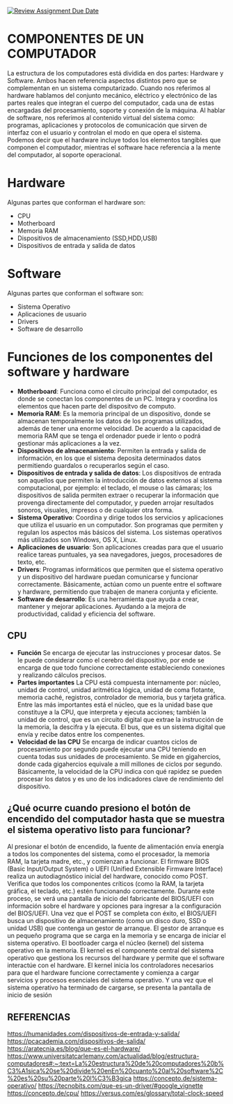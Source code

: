 [![Review Assignment Due Date](https://classroom.github.com/assets/deadline-readme-button-22041afd0340ce965d47ae6ef1cefeee28c7c493a6346c4f15d667ab976d596c.svg)](https://classroom.github.com/a/sTWg933Z)

# COMPONENTES DE UN COMPUTADOR
La estructura de los computadores está dividida en dos partes: Hardware y Software. 
Ambos hacen referencia aspectos distintos pero que se complementan en un sistema computarizado.
Cuando nos referimos al hardware hablamos del conjunto mecánico, eléctrico y electrónico de las partes reales que integran el cuerpo del computador, cada una de estas encargadas del procesamiento, soporte y conexión de la máquina. 
Al hablar de software, nos referimos al contenido virtual del sistema como: programas, aplicaciones y protocolos de comunicación que sirven de interfaz con el usuario y controlan el modo en que opera el sistema. 
Podemos decir que el hardware incluye todos los elementos tangibles que componen el computador, mientras el software hace referencia a la mente del computador, al soporte operacional. 

# Hardware
Algunas partes que conforman el hardware son: 
- CPU
- Motherboard 
- Memoria RAM
- Dispositivos de almacenamiento (SSD,HDD,USB)
- Dispositivos de entrada y salida de datos 

# Software
Algunas partes que conforman el software son:
- Sistema Operativo 
- Aplicaciones de usuario 
- Drivers
- Software de desarrollo


# Funciones de los componentes del software y hardware 

- __Motherboard__: Funciona como el circuito principal del computador, es donde se conectan los componentes de un PC. Integra y coordina los elementos que hacen parte del dispositvo de computo.
- __Memoria RAM__: Es la memoria principal de un dispositivo, donde se almacenan temporalmente los datos de los programas utilizados, además de tener una enorme velocidad. De acuerdo a la capacidad de memoria RAM que se tenga el ordenador puede ir lento o podrá gestionar más aplicaciones a la vez.
- __Dispositivos de almacenamiento__: Permiten la entrada y salida de información, en los que el sistema deposita determinados datos permitiendo guardalos o recuperarlos según el caso.
- __Dispositivos de entrada y salida de datos__: Los dispositivos de entrada son aquellos que permiten la introducción de datos externos al sistema computacional, por ejemplo: el teclado, el mouse o las cámaras; los dispositivos de salida permiten extraer o recuperar la información que provenga directamente del computador, y pueden arrojar resultados sonoros, visuales, impresos o de cualquier otra forma. 
- __Sistema Operativo__: Coordina y dirige todos los servicios y aplicaciones que utiliza el usuario en un computador. Son programas que permiten y regulan los aspectos más básicos del sistema. Los sistemas operativos más utilizados son Windows, OS X, Linux.
- __Aplicaciones de usuario__: Son aplicaciones creadas para que el usuario realice tareas puntuales, ya sea navegadores, juegos, procesadores de texto, etc.
- __Drivers__: Programas informáticos que permiten que el sistema operativo y un dispositivo del hardware puedan comunicarse y funcionar correctamente. Básicamente, actúan como un puente entre el software y hardware, permitiendo que trabajen de manera conjunta y eficiente.
- __Software de desarrollo__: Es una herramienta que ayuda a crear, mantener y mejorar aplicaciones. Ayudando a la mejora de productividad, calidad y eficiencia del software.

## CPU
- __Función__
Se encarga de ejecutar las instrucciones y procesar datos. 
Se le puede considerar como el cerebro del dispositivo, por ende se encarga de que todo funcione correctamente estableciendo conexiones y realizando cálculos precisos.
- __Partes importantes__ 
La CPU está compuesta internamente por: núcleo, unidad de control, unidad aritmética lógica, unidad de coma flotante, memoria caché, registros, controlador de memoria, bus y tarjeta gráfica.
Entre las más importantes está el núcleo, que es la unidad base que constituye a la CPU, que interpreta y ejecuta acciones; también la unidad de control, que es un circuito digital que extrae la instrucción de la memoria, la descifra y la ejecuta. El bus, que es un sistema digital que envía y recibe datos entre los compenentes. 
- __Velocidad de las CPU__
Se encarga de indicar cuantos ciclos de procesamiento por segundo puede ejecutar una CPU teniendo en cuenta todas sus unidades de procesamiento. Se mide en gigahercios, donde cada gigahercios equivale a mill millones de ciclos por segundo. 
Básicamente, la velocidad de la CPU indica con qué rapidez se pueden procesar los datos y es uno de los indicadores clave de rendimiento del dispositivo.

## ¿Qué ocurre cuando presiono el botón de encendido del computador hasta que se muestra el sistema operativo listo para funcionar?

Al presionar el botón de encendido, la fuente de alimentación envía energía a todos los componentes del sistema, como el procesador, la memoria RAM, la tarjeta madre, etc., y comienzan a funcionar.
El firmware BIOS (Basic Input/Output System) o UEFI (Unified Extensible Firmware Interface) realiza un autodiagnóstico inicial del hardware, conocido como POST. Verifica que todos los componentes críticos (como la RAM, la tarjeta gráfica, el teclado, etc.) estén funcionando correctamente.
Durante este proceso, se verá una pantalla de inicio del fabricante del BIOS/UEFI con información sobre el hardware y opciones para ingresar a la configuración del BIOS/UEFI.
Una vez que el POST se completa con éxito, el BIOS/UEFI busca un dispositivo de almacenamiento (como un disco duro, SSD o unidad USB) que contenga un gestor de arranque.
El gestor de arranque es un pequeño programa que se carga en la memoria y se encarga de iniciar el sistema operativo.
El bootloader carga el núcleo (kernel) del sistema operativo en la memoria. El kernel es el componente central del sistema operativo que gestiona los recursos del hardware y permite que el software interactúe con el hardware.
El kernel inicia los controladores necesarios para que el hardware funcione correctamente y comienza a cargar servicios y procesos esenciales del sistema operativo.
Y una vez que el sistema operativo ha terminado de cargarse, se presenta la pantalla de inicio de sesión

## REFERENCIAS 
https://humanidades.com/dispositivos-de-entrada-y-salida/
https://pcacademia.com/dispositivos-de-salida/
https://aratecnia.es/blog/que-es-el-hardware/
https://www.universitatcarlemany.com/actualidad/blog/estructura-computadores#:~:text=La%20estructura%20de%20computadores%20b%C3%A1sica%20se%20divide%20enEn%20cuanto%20al%20software%2C%20es%20su%20parte%20l%C3%B3gica
https://concepto.de/sistema-operativo/
https://tecnobits.com/que-es-un-driver/#google_vignette
https://concepto.de/cpu/
https://versus.com/es/glossary/total-clock-speed







